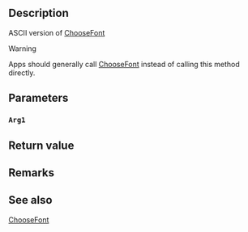 ## Description

ASCII version of [ChooseFont](https://docs.microsoft.com/previous-versions/windows/desktop/legacy/ms646914(v=vs.85))

> [!WARNING]
> Apps should generally call [ChooseFont](https://docs.microsoft.com/previous-versions/windows/desktop/legacy/ms646914(v=vs.85)) instead of calling this method directly.

## Parameters

### `Arg1`

## Return value

## Remarks

## See also

[ChooseFont](https://docs.microsoft.com/previous-versions/windows/desktop/legacy/ms646914(v=vs.85))